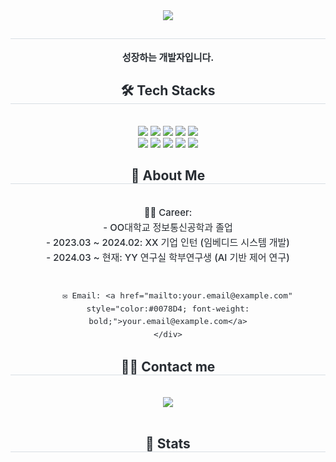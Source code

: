 <div align= "center">
    <img src="https://capsule-render.vercel.app/api?type=waving&color=gradient&height=120&text=wxxwls&animation=&fontColor=000000&fontSize=40" />
</div>

<div align= "center"> 
    <h2 style="border-bottom: 1px solid #d8dee4; color: #282d33;"></h2>  
    <div style="font-weight: 700; font-size: 15px; text-align: center; color: #282d33;">
        성장하는 개발자입니다.
    </div> 
</div>

<div align= "center">
    <h2 style="border-bottom: 1px solid #d8dee4; color: #282d33;"> 🛠️ Tech Stacks </h2> <br> 
    <div style="margin: 0 auto; text-align: center;" align= "center">
        <img src="https://img.shields.io/badge/C++-00599C?style=flat-square&logo=C%2B%2B&logoColor=white">
        <img src="https://img.shields.io/badge/C-A8B9CC?style=flat-square&logo=C&logoColor=white">
        <img src="https://img.shields.io/badge/Django-092E20?style=flat-square&logo=Django&logoColor=white">
        <img src="https://img.shields.io/badge/Docker-2496ED?style=flat-square&logo=Docker&logoColor=white">
        <img src="https://img.shields.io/badge/Git-F05032?style=flat-square&logo=Git&logoColor=white"><br/>
        <img src="https://img.shields.io/badge/MySQL-4479A1?style=flat-square&logo=MySQL&logoColor=white">
        <img src="https://img.shields.io/badge/Notion-000000?style=flat-square&logo=Notion&logoColor=white">
        <img src="https://img.shields.io/badge/Python-3776AB?style=flat-square&logo=Python&logoColor=white">
        <img src="https://img.shields.io/badge/PyTorch-EE4C2C?style=flat-square&logo=PyTorch&logoColor=white">
        <img src="https://img.shields.io/badge/Tensorflow-FF6F00?style=flat-square&logo=Tensorflow&logoColor=white"><br/>
    </div>
</div>

<div align="center">
    <h2 style="border-bottom: 1px solid #d8dee4; color: #282d33;"> 📌 About Me </h2> <br>
    <div style="font-weight: 500; font-size: 15px; text-align: center; color: #282d33; line-height: 1.6;">
        🧑‍💼 Career: <br>
        - OO대학교 정보통신공학과 졸업<br>
        - 2023.03 ~ 2024.02: XX 기업 인턴 (임베디드 시스템 개발)<br>
        - 2024.03 ~ 현재: YY 연구실 학부연구생 (AI 기반 제어 연구)<br><br>

        ✉️ Email: <a href="mailto:your.email@example.com" style="color:#0078D4; font-weight: bold;">your.email@example.com</a>
    </div>
</div>

<div align= "center">
    <h2 style="border-bottom: 1px solid #d8dee4; color: #282d33;"> 🧑‍💻 Contact me </h2> <br> 
    <div align= "center">
        <a href="https://wxxwls0422.tistory.com/">
            <img src="https://img.shields.io/badge/Tistory-000000?style=flat-square&logo=Tistory&logoColor=white&link=https://wxxwls0422.tistory.com/">
        </a>
    </div> <br> 
</div>

<div align= "center"> 
    <h2 style="border-bottom: 1px solid #d8dee4; color: #282d33;"> 🏅 Stats </h2> 
    <div align= "center"></div> 
</div>
